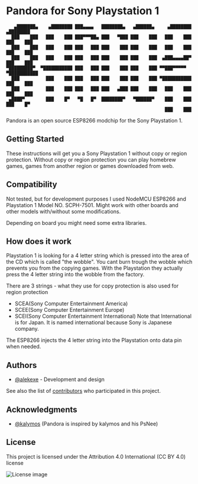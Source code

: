 # Pandora for Sony Playstation 1
```
   ▄███████▄    ▄████████ ███▄▄▄▄   ████████▄   ▄██████▄     ▄████████    ▄████████ 
  ███    ███   ███    ███ ███▀▀▀██▄ ███   ▀███ ███    ███   ███    ███   ███    ███ 
  ███    ███   ███    ███ ███   ███ ███    ███ ███    ███   ███    ███   ███    ███ 
  ███    ███   ███    ███ ███   ███ ███    ███ ███    ███  ▄███▄▄▄▄██▀   ███    ███ 
▀█████████▀  ▀███████████ ███   ███ ███    ███ ███    ███ ▀▀███▀▀▀▀▀   ▀███████████ 
  ███          ███    ███ ███   ███ ███    ███ ███    ███ ▀███████████   ███    ███ 
  ███          ███    ███ ███   ███ ███   ▄███ ███    ███   ███    ███   ███    ███ 
 ▄████▀        ███    █▀   ▀█   █▀  ████████▀   ▀██████▀    ███    ███   ███    █▀  
                                                            ███    ███              
```
Pandora is an open source ESP8266 modchip for the Sony Playstation 1.



## Getting Started

These instructions will get you a Sony Playstation 1 without copy or region protection. Without copy or region protection you can play homebrew games, games from another region or games downloaded from web.

## Compatibility
Not tested, but for development purposes I used NodeMCU ESP8266 and Playstation 1 Model NO. SCPH-7501.
Might work with other boards and other models with/without some modifications.

Depending on board you might need some extra libraries.

## How does it work 
Playstation 1 is looking for a 4 letter string which is pressed into the area of the CD which is called "the wobble". You cant burn trough the wobble which prevents you from the copying games.
With the Playstation they actually press the 4 letter string into the wobble from the factory.

There are 3 strings - what they use for copy protection is also used for region protection
  - SCEA(Sony Computer Entertainment America)
  - SCEE(Sony Computer Entertainment Europe)
  - SCEI(Sony Computer Entertainment International) 
Note that International is for Japan. It is named international because Sony is Japanese company.
  
The ESP8266 injects the 4 letter string into the Playstation onto data pin when needed.

## Authors

* [@alekexe](https://github.com/alekexe)  - Development and design

See also the list of [contributors](https://github.com/alekexe/Pandora-PS1-Mod/graphs/contributors) who participated in this project.

## Acknowledgments
* [@kalymos]( https://github.com/kalymos ) (Pandora is inspired by kalymos and his PsNee)


## License

This project is licensed under the Attribution 4.0 International (CC BY 4.0) license

![License image](https://i.imgur.com/xwamcYx.png)
